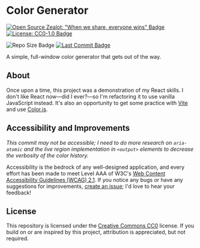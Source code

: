 # Color Generator

[![Open Source Zealot: "When we share, everyone wins" Badge](https://img.shields.io/badge/Open%20Source%20Zealot-When%20we%20share,%20everyone%20wins-106BDE?logo=creativecommons)](https://creativecommons.org/about/)
[![License: CC0-1.0 Badge](https://img.shields.io/github/license/thejohnrt/color-generator)](https://creativecommons.org/publicdomain/zero/1.0/)

![Repo Size Badge](https://img.shields.io/github/repo-size/thejohnrt/color-generator)
[![Last Commit Badge](https://img.shields.io/github/last-commit/thejohnrt/color-generator)](https://github.com/thejohnrt/color-generator/graphs/commit-activity)


A simple, full-window color generator that gets out of the way.

## About

Once upon a time, this project was a demonstration of my React skills. I don't like React now—did I ever?—so I'm refactoring it to use vanilla JavaScript instead. It's also an opportunity to get some practice with [Vite](https://vitejs.dev) and use [Color.js](https://colorjs.io).

## Accessibility and Improvements

*This commit may not be accessible; I need to do more research on `aria-atomic` and the live region implementation in `<output>` elements to decrease the verbosity of the color history.*

Accessibility is the bedrock of any well-designed application, and every effort has been made to meet Level AAA of W3C's [Web Content Accessibility Guidelines (WCAG) 2.1](https://www.w3.org/TR/WCAG21/). If you notice any bugs or have any suggestions for improvements, [create an issue](https://github.com/thejohnrt/color-generator/issues); I'd love to hear your feedback!

## License

This repository is licensed under the [Creative Commons CC0](https://creativecommons.org/publicdomain/zero/1.0/) license. If you build on or are inspired by this project, attribution is appreciated, but not required.

